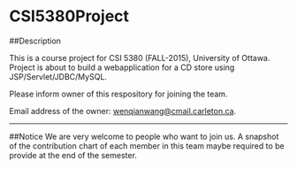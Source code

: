 # CSI5380Project
##Description

This is a course project for CSI 5380 (FALL-2015), University of Ottawa.
Project is about to build a webapplication for a CD store using JSP/Servlet/JDBC/MySQL.

Please inform owner of this respository for joining the team.

Email address of the owner: 
wenqianwang@cmail.carleton.ca.

---
##Notice
We are very welcome to people who want to join us.
A snapshot of the contribution chart of each member in this team maybe required to be provide at the end of the semester.

